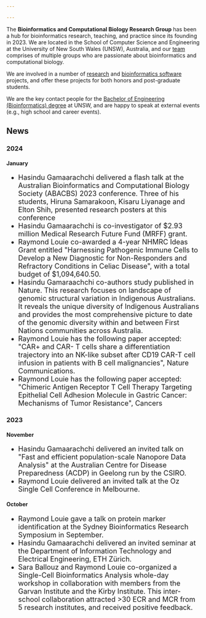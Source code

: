 ```yaml
---

---
```


The **Bioinformatics and Computational Biology Research Group** has been a hub for bioinformatics research, teaching, and practice since its founding in 2023. We are located in the School of Computer Science and Engineering at the University of New South Wales (UNSW), Australia, and our [team](../people) comprises of multiple groups who are passionate about bioinformatics and computational biology. 

We are involved in a number of [research](../projects) and [bioinformatics software](../resources) projects, and offer these projects for both honors and post-graduate students. 

We are the key contact people for the [Bachelor of Engineering (Bioinformatics) degree](../teaching/) at UNSW, and are happy to speak at external events (e.g., high school and career events). 

<h2>News</h2>

<h3>2024</h3>

<h4>January</h4>

<ul style="font-size:18px;">
  <li> Hasindu Gamaarachchi delivered a flash talk at the Australian Bioinformatics and Computational Biology Society (ABACBS) 2023 conference. Three of his students, Hiruna Samarakoon, Kisaru Liyanage and Elton Shih, presented research posters at this conference</li>
  <li> Hasindu Gamaarachchi is co-investigator of $2.93 million Medical Research Future Fund (MRFF) grant.</li>
  <li> Raymond Louie co-awarded a 4-year NHMRC Ideas Grant entitled "Harnessing Pathogenic Immune Cells to Develop a New Diagnostic for Non-Responders and Refractory Conditions in Celiac Disease", with a total budget of $1,094,640.50.</li>
  <li> Hasindu Gamaraachchi co-authors study published in Nature. This research focuses on landscape of genomic structural variation in Indigenous Australians. It reveals the unique diversity of Indigenous Australians and provides the most comprehensive picture to date of the genomic diversity within and between First Nations communities across Australia.</li>
  <li> Raymond Louie has the following paper accepted: "CAR+ and CAR- T cells share a differentiation trajectory into an NK-like subset after CD19 CAR-T cell infusion in patients with B cell malignancies",  Nature Communications.
  <li> Raymond Louie has the following paper accepted: "Chimeric Antigen Receptor T Cell Therapy Targeting Epithelial Cell Adhesion Molecule in Gastric Cancer: Mechanisms of Tumor Resistance", Cancers</li>
</ul style="font-size:18px;">


<h3>2023</h3>

<h4>November</h4>

<ul style="font-size:18px;">
  <li> Hasindu Gamaarachchi delivered an invited talk on "Fast and efficient population-scale Nanopore Data Analysis" at the Australian Centre for Disease Preparedness (ACDP) in Geelong run by the CSIRO.</li>
  <li> Raymond Louie delivered an invited talk at the Oz Single Cell Conference in Melbourne.</li>
</ul style="font-size:18px;">

<h4>October</h4>

<ul style="font-size:18px;">

  <li> Raymond Louie gave a talk on protein marker identification at the Sydney Bioinformatics Research Symposium in September.</li>
  <li> Hasindu Gamaarachchi delivered an invited seminar at the Department of Information Technology and Electrical Engineering, ETH Zürich.</li>
  <li> Sara Ballouz and Raymond Louie co-organized a Single-Cell Bioinformatics Analysis whole-day workshop in collaboration with members from the Garvan Institute and the Kirby Institute. This inter-school collaboration attracted >30 ECR and MCR from 5 research institutes, and received positive feedback.</li>
</ul style="font-size:18px;">

 
